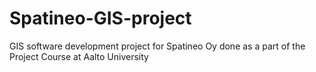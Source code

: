 # Spatineo-GIS-project
GIS software development project for Spatineo Oy done as a part of the Project Course at Aalto University
